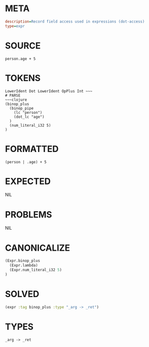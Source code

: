 # META
~~~ini
description=Record field access used in expressions (dot-access)
type=expr
~~~
# SOURCE
~~~roc
person.age + 5
~~~
# TOKENS
~~~text
LowerIdent Dot LowerIdent OpPlus Int ~~~
# PARSE
~~~clojure
(binop_plus
  (binop_pipe
    (lc "person")
    (dot_lc "age")
  )
  (num_literal_i32 5)
)
~~~
# FORMATTED
~~~roc
(person | .age) + 5
~~~
# EXPECTED
NIL
# PROBLEMS
NIL
# CANONICALIZE
~~~clojure
(Expr.binop_plus
  (Expr.lambda)
  (Expr.num_literal_i32 5)
)
~~~
# SOLVED
~~~clojure
(expr :tag binop_plus :type "_arg -> _ret")
~~~
# TYPES
~~~roc
_arg -> _ret
~~~

